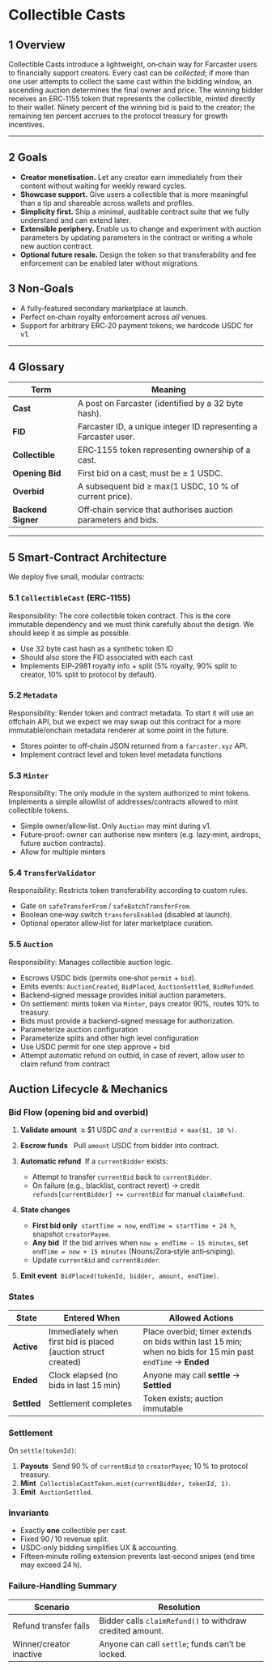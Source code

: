 # Collectible Casts

## 1 Overview

Collectible Casts introduce a lightweight, on‑chain way for Farcaster users to financially support creators. Every cast can be _collected_; if more than one user attempts to collect the same cast within the bidding window, an ascending auction determines the final owner and price. The winning bidder receives an ERC‑1155 token that represents the collectible, minted directly to their wallet. Ninety percent of the winning bid is paid to the creator; the remaining ten percent accrues to the protocol treasury for growth incentives.

---

## 2 Goals

- **Creator monetisation.** Let any creator earn immediately from their content without waiting for weekly reward cycles.
- **Showcase support.** Give users a collectible that is more meaningful than a tip and shareable across wallets and profiles.
- **Simplicity first.** Ship a minimal, auditable contract suite that we fully understand and can extend later.
- **Extensible periphery.** Enable us to change and experiment with auction parameters by updating parameters in the contract or writing a whole new auction contract.
- **Optional future resale.** Design the token so that transferability and fee enforcement can be enabled later without migrations.

## 3 Non‑Goals

- A fully‑featured secondary marketplace at launch.
- Perfect on‑chain royalty enforcement across _all_ venues.
- Support for arbitrary ERC‑20 payment tokens; we hardcode USDC for v1.

---

## 4 Glossary

| Term               | Meaning                                                          |
| ------------------ | ---------------------------------------------------------------- |
| **Cast**           | A post on Farcaster (identified by a 32 byte hash).              |
| **FID**            | Farcaster ID, a unique integer ID representing a Farcaster user. |
| **Collectible**    | ERC‑1155 token representing ownership of a cast.                 |
| **Opening Bid**    | First bid on a cast; must be ≥ 1 USDC.                           |
| **Overbid**        | A subsequent bid ≥ max(1 USDC, 10 % of current price).           |
| **Backend Signer** | Off‑chain service that authorises auction parameters and bids.   |

---

## 5 Smart‑Contract Architecture

We deploy five small, modular contracts:

### 5.1 `CollectibleCast` (ERC‑1155)

Responsibility: The core collectible token contract. This is the core immutable dependency and we must think carefully about the design. We should keep it as simple as possible.

- Use 32 byte cast hash as a synthetic token ID
- Should also store the FID associated with each cast
- Implements EIP‑2981 royalty info + split (5% royalty, 90% split to creator, 10% split to protocol by default).

### 5.2 `Metadata`

Responsibility: Render token and contract metadata. To start it will use an offchain API, but we expect we may swap out this contract for a more immutable/onchain metadata renderer at some point in the future.

- Stores pointer to off‑chain JSON returned from a `farcaster.xyz` API.
- Implement contract level and token level metadata functions

### 5.3 `Minter`

Responsibility: The only module in the system authorized to mint tokens. Implements a simple allowlist of addresses/contracts allowed to mint collectible tokens.

- Simple owner/allow‑list. Only `Auction` may mint during v1.
- Future‑proof: owner can authorise new minters (e.g. lazy‑mint, airdrops, future auction contracts).
- Allow for multiple minters

### 5.4 `TransferValidator`

Responsibility: Restricts token transferability according to custom rules.

- Gate on `safeTransferFrom` / `safeBatchTransferFrom`.
- Boolean one‑way switch `transfersEnabled` (disabled at launch).
- Optional operator allow‑list for later marketplace curation.

### 5.5 `Auction`

Responsibility: Manages collectible auction logic.

- Escrows USDC bids (permits one‑shot `permit` + `bid`).
- Emits events: `AuctionCreated`, `BidPlaced`, `AuctionSettled`, `BidRefunded`.
- Backend‑signed message provides initial auction parameters.
- On settlement: mints token via `Minter`, pays creator 90%, routes 10% to treasury.
- Bids must provide a backend-signed message for authorization.
- Parameterize auction configuration
- Parameterize splits and other high level configuration
- Use USDC permit for one step approve + bid
- Attempt automatic refund on outbid, in case of revert, allow user to claim refund from contract

## Auction Lifecycle & Mechanics

### Bid Flow (opening bid **and** overbid)

1. **Validate amount**  ≥ \$1 USDC _and_ ≥ `currentBid + max($1, 10 %)`.
2. **Escrow funds**   Pull `amount` USDC from bidder into contract.
3. **Automatic refund**  If a `currentBidder` exists:

   - Attempt to transfer `currentBid` back to `currentBidder`.
   - On failure (e.g., blacklist, contract revert) → credit `refunds[currentBidder] += currentBid` for manual `claimRefund`.

4. **State changes**

   - **First bid only**  `startTime = now`, `endTime = startTime + 24 h`, snapshot `creatorPayee`.
   - **Any bid**  If the bid arrives when `now ≥ endTime – 15 minutes`, set `endTime = now + 15 minutes` (Nouns/Zora‑style anti‑sniping).
   - Update `currentBid` and `currentBidder`.

5. **Emit event**  `BidPlaced(tokenId, bidder, amount, endTime)`.

### States

| State       | Entered When                                                  | Allowed Actions                                                                                             |
| ----------- | ------------------------------------------------------------- | ----------------------------------------------------------------------------------------------------------- |
| **Active**  | Immediately when first bid is placed (auction struct created) | Place overbid; timer extends on bids within last 15 min; when no bids for 15 min past `endTime` → **Ended** |
| **Ended**   | Clock elapsed (no bids in last 15 min)                        | Anyone may call **settle** → **Settled**                                                                    |
| **Settled** | Settlement completes                                          | Token exists; auction immutable                                                                             |

### Settlement

On `settle(tokenId)`:

1. **Payouts**  Send 90 % of `currentBid` to `creatorPayee`; 10 % to protocol treasury.
2. **Mint**  `CollectibleCastToken.mint(currentBidder, tokenId, 1)`.
3. **Emit**  `AuctionSettled`.

### Invariants

- Exactly **one** collectible per cast.
- Fixed 90 / 10 revenue split.
- USDC‑only bidding simplifies UX & accounting.
- Fifteen‑minute rolling extension prevents last‑second snipes (end time may exceed 24 h).

### Failure‑Handling Summary

| Scenario                | Resolution                                                |
| ----------------------- | --------------------------------------------------------- |
| Refund transfer fails   | Bidder calls `claimRefund()` to withdraw credited amount. |
| Winner/creator inactive | Anyone can call `settle`; funds can’t be locked.          |
